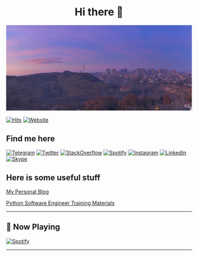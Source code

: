 <h1 align="center">Hi there 👋</h1>

![Yerevan DA Office View](https://github.com/henryh9n/henryh9n/raw/main/IMG_1825.jpg)


[![Hits](https://hits.seeyoufarm.com/api/count/incr/badge.svg?url=https%3A%2F%2Fgithub.com%2Fhenryh9n%2Fhenryh9n&count_bg=%231BA9BA&title_bg=%23555555&icon=&icon_color=%23E7E7E7&title=Profile+Hits&edge_flat=true)](https://github.com/henryh9n)
[![Website](https://img.shields.io/website?style=flat-square&url=https%3A%2F%2Fhenryh9n.com)](https://henryh9n.com)

## Find me here
[![Telegram](https://img.shields.io/badge/Telegram-2CA5E0?style=for-the-badge&logo=telegram&logoColor=white)](https://t.me/henryh9n)
[![Twitter](https://img.shields.io/badge/Twitter-1DA1F2?style=for-the-badge&logo=twitter&logoColor=white)](https://twitter.com/henryh9n)
[![StackOverflow](https://img.shields.io/badge/stackoverflow-F48024?style=for-the-badge&logo=stackoverflow&logoColor=white)](https://stackoverflow.com/users/3005781/henry-harutyunyan?tab=profile)
[![Spotify](https://img.shields.io/badge/Spotify-1DB954?style=for-the-badge&logo=Spotify&logoColor=white)](https://open.spotify.com/user/henryharutyunyan)
[![Instagram](https://img.shields.io/badge/Instagram-5851db?style=for-the-badge&logo=Instagram&logoColor=white)](https://www.instagram.com/henryharutyunyan/)
[![LinkedIn](https://img.shields.io/badge/LinkedIn-2867b2?style=for-the-badge&logo=LinkedIn&logoColor=white)](https://www.linkedin.com/in/henryh9n/)
[![Skype](https://img.shields.io/badge/Skype-00aff0?style=for-the-badge&logo=Skype&logoColor=white)](https://join.skype.com/invite/iydaTdQikEmF)

## Here is some useful stuff

[My Personal Blog](https://henryh9n.com/) 

[Python Software Engineer Training Materials](https://materials.henryh9n.tech)

<hr>

## 🎵 Now Playing

[![Spotify](https://henryh9n.vercel.app/api/spotify)](https://open.spotify.com/user/henryharutyunyan)

<hr>
